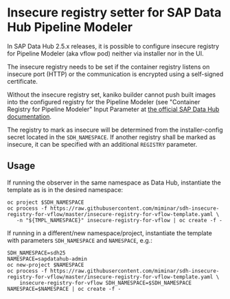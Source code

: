 # Insecure registry setter for SAP Data Hub Pipeline Modeler

In SAP Data Hub 2.5.x releases, it is possible to configure insecure
registry for Pipeline Modeler (aka vflow pod) neither via installer nor
in the UI.

The insecure registry needs to be set if the container registry listens
on insecure port (HTTP) or the communication is encrypted using a
self-signed certificate.

Without the insecure registry set, kaniko builder cannot push built images into
the configured registry for the Pipeline Modeler (see "Container Registry for
Pipeline Modeler" Input Parameter at [the official SAP Data Hub documentation](
https://help.sap.com/viewer/e66c399612e84a83a8abe97c0eeb443a/2.5.latest/en-US/abfa9c73f7704de2907ea7ff65e7a20a.html).

The registry to mark as insecure will be determined from the
installer-config secret located in the `SDH_NAMESPACE`. If another registry
shall be marked as insecure, it can be specified with an additional
`REGISTRY` parameter.

## Usage

If running the observer in the same namespace as Data Hub, instantiate the
template as is in the desired namespace:

    oc project $SDH_NAMESPACE
    oc process -f https://raw.githubusercontent.com/miminar/sdh-insecure-registry-for-vflow/master/insecure-registry-for-vflow-template.yaml \
       -n "${TMPL_NAMESPACE}" insecure-registry-for-vflow | oc create -f -

If running in a different/new namespace/project, instantiate the
template with parameters `SDH_NAMESPACE` and `NAMESPACE`, e.g.:

    SDH_NAMESPACE=sdh25
    NAMESPACE=sapdatahub-admin
    oc new-project $NAMESPACE
    oc process -f https://raw.githubusercontent.com/miminar/sdh-insecure-registry-for-vflow/master/insecure-registry-for-vflow-template.yaml \
        insecure-registry-for-vflow SDH_NAMESPACE=$SDH_NAMESPACE NAMESPACE=$NAMESPACE | oc create -f -

